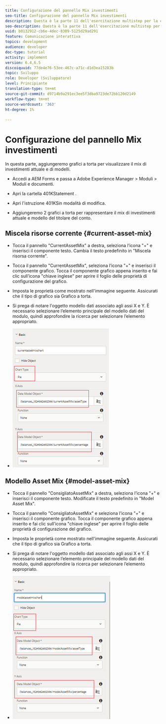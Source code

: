 ```yaml
---
title: Configurazione del pannello Mix investimenti
seo-title: Configurazione del pannello Mix investimenti
description: Questa è la parte 11 dell'esercitazione multistep per la creazione del primo documento di comunicazione interattivo.In questa parte, aggiungeremo grafici a torta per visualizzare il mix di investimenti attuale e modello.
seo-description: Questa è la parte 11 dell'esercitazione multistep per la creazione del primo documento di comunicazione interattivo.In questa parte, aggiungeremo grafici a torta per visualizzare il mix di investimenti attuale e modello.
uuid: b0132912-cb6e-4dec-8309-5125d29ad291
feature: Comunicazione interattiva
topics: development
audience: developer
doc-type: tutorial
activity: implement
version: 6.4,6.5
discoiquuid: 77de4e76-53ee-467c-a71c-d1d3ea15283b
topic: Sviluppo
role: Developer (Sviluppatore)
level: Principiante
translation-type: tm+mt
source-git-commit: d9714b9a291ec3ee5f3dba9723de72bb120d2149
workflow-type: tm+mt
source-wordcount: '363'
ht-degree: 1%

---
```



# Configurazione del pannello Mix investimenti

In questa parte, aggiungeremo grafici a torta per visualizzare il mix di investimenti attuale e di modelli.

* Accedi a AEM Forms e passa a Adobe Experience Manager > Moduli > Moduli e documenti.

* Apri la cartella 401KStatement .

* Apri l&#39;istruzione 401KSin modalità di modifica.

* Aggiungeremo 2 grafici a torta per rappresentare il mix di investimenti attuale e modello del titolare del conto.

## Miscela risorse corrente {#current-asset-mix}

* Tocca il pannello &quot;CurrentAssetMix&quot; a destra, seleziona l’icona &quot;+&quot; e inserisci il componente testo. Cambia il testo predefinito in &quot;Miscela risorsa corrente&quot;.

* Tocca il pannello &quot;CurrentAssetMix&quot;, seleziona l’icona &quot;+&quot; e inserisci il componente grafico. Tocca il componente grafico appena inserito e fai clic sull’icona &quot;chiave inglese&quot; per aprire il foglio delle proprietà di configurazione del grafico.

* Imposta le proprietà come mostrato nell&#39;immagine seguente. Assicurati che il tipo di grafico sia Grafico a torta.

* Si prega di notare l&#39;oggetto modello dati associato agli assi X e Y. È necessario selezionare l’elemento principale del modello dati del modulo, quindi approfondire la ricerca per selezionare l’elemento appropriato.

* ![currentassetmix](assets/currentassetmixchart.png)

## Modello Asset Mix {#model-asset-mix}

* Tocca il pannello &quot;ConsigliatoAssetMix&quot; a destra, seleziona l’icona &quot;+&quot; e inserisci il componente testo. Modificate il testo predefinito in &quot;Model Asset Mix&quot;.

* Tocca il pannello &quot;ConsigliatoAssetMix&quot; e seleziona l’icona &quot;+&quot; e inserisci il componente grafico. Tocca il componente grafico appena inserito e fai clic sull’icona &quot;chiave inglese&quot; per aprire il foglio delle proprietà di configurazione del grafico.

* Imposta le proprietà come mostrato nell&#39;immagine seguente. Assicurati che il tipo di grafico sia Grafico a torta.

* Si prega di notare l&#39;oggetto modello dati associato agli assi X e Y. È necessario selezionare l’elemento principale del modello dati del modulo, quindi approfondire la ricerca per selezionare l’elemento appropriato.

* ![assettype](assets/modelassettypechart.png)

